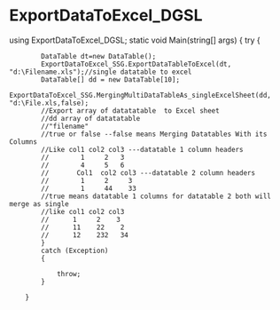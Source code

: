 # ExportDataToExcel_DGSL
using ExportDataToExcel_DGSL;
 static void Main(string[] args)
        {
            try
            {
            
            DataTable dt=new DataTable();          
            ExportDataToExcel_SSG.ExportDataTableToExcel(dt, "d:\Filename.xls");//single datatable to excel
            DataTable[] dd = new DataTable[10];
            ExportDataToExcel_SSG.MergingMultiDataTableAs_singleExcelSheet(dd, "d:\File.xls,false);
            //Export array of datatatable  to Excel sheet
            //dd array of datatatable
            //"filename"
            //true or false --false means Merging Datatables With its Columns
            //Like col1 col2 col3 ---datatable 1 column headers
            //        1     2   3
            //        4     5   6
            //       Col1  col2 col3 ---datatable 2 column headers
            //        1     2     3
            //        1     44    33
            //true means datatable 1 columns for datatable 2 both will merge as single
            //like col1 col2 col3
            //      1     2    3
            //      11    22    2
            //      12    232   34
            }
            catch (Exception)
            {

                throw;
            }
            
        }
